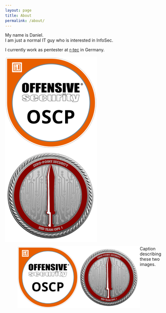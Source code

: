 ```yaml
---
layout: page
title: About
permalink: /about/
---
```


My name is Daniel.  
I am just a normal IT guy who is interested in InfoSec.

I currently work as pentester at [r-tec](https://www.r-tec.net/home.html) in Germany.

<a href="https://www.youracclaim.com/badges/47725ad5-c23c-470b-9e0e-ed08000bcc1b"><img align="middle" src="/images/OSCP.png" width="300"/></a>
<a href="https://eu.badgr.com/public/assertions/LbHY7ftfT0KCxyMcYfIa8Q"><img align="middle" src="/images/CRTO.png" width="300"/></a> 

<figure class="half" style="display:flex">
    <img style="width:200px" src="/images/OSCP.png">
    <img style="width:200px" src="/images/CRTO.png">
    <figcaption>Caption describing these two images.</figcaption>
</figure>